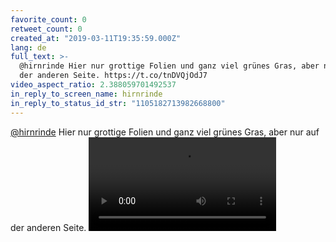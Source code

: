 ```yaml
---
favorite_count: 0
retweet_count: 0
created_at: "2019-03-11T19:35:59.000Z"
lang: de
full_text: >-
  @hirnrinde Hier nur grottige Folien und ganz viel grünes Gras, aber nur auf
  der anderen Seite. https://t.co/tnDVQjOdJ7
video_aspect_ratio: 2.388059701492537
in_reply_to_screen_name: hirnrinde
in_reply_to_status_id_str: "1105182713982668800"
---
```


[@hirnrinde](https://twitter.com/hirnrinde) Hier nur grottige Folien und ganz
viel grünes Gras, aber nur auf der anderen Seite.
![Embedded Video](https://twitter-media-coderbyheart.s3.eu-north-1.amazonaws.com/1105190651052863489-D1ZtBwrWkAA_12h.mp4)
